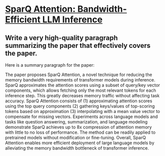 # [SparQ Attention: Bandwidth-Efficient LLM Inference](https://arxiv.org/abs/2312.04985)

## Write a very high-quality paragraph summarizing the paper that effectively covers the paper.

 Here is a summary paragraph for the paper:

The paper proposes SparQ Attention, a novel technique for reducing the memory bandwidth requirements of transformer models during inference. SparQ approximates the attention scores using a subset of query/key vector components, which allows fetching only the most relevant tokens for each inference step. This greatly decreases memory traffic without affecting task accuracy. SparQ Attention consists of (1) approximating attention scores using the top query components (2) gathering keys/values of top-scoring tokens based on approximation (3) interpolating with a mean value vector to compensate for missing vectors. Experiments across language models and tasks like question answering, summarization, and language modeling demonstrate SparQ achieves up to 8x compression of attention memory with little to no loss of performance. The method can be readily applied to pretrained models without modification or fine-tuning. Overall, SparQ Attention enables more efficient deployment of large language models by alleviating the memory bandwidth bottleneck of transformer inference.
